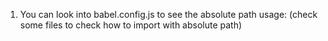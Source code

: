 1. You can look into babel.config.js to see the absolute path usage: (check some files to check how to import with absolute path)
